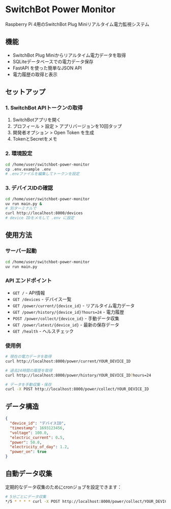 # SwitchBot Power Monitor

Raspberry Pi 4用のSwitchBot Plug Miniリアルタイム電力監視システム

## 機能

- SwitchBot Plug Miniからリアルタイム電力データを取得
- SQLiteデータベースでの電力データ保存  
- FastAPI を使った簡単なJSON API
- 電力履歴の取得と表示

## セットアップ

### 1. SwitchBot APIトークンの取得

1. SwitchBotアプリを開く
2. プロフィール > 設定 > アプリバージョンを10回タップ
3. 開発者オプション > Open Token を生成
4. TokenとSecretをメモ

### 2. 環境設定

```bash
cd /home/user/switchbot-power-monitor
cp .env.example .env
# .envファイルを編集してトークンを設定
```

### 3. デバイスIDの確認

```bash
cd /home/user/switchbot-power-monitor
uv run main.py &
# 別ターミナルで
curl http://localhost:8000/devices
# device IDをメモして .env に設定
```

## 使用方法

### サーバー起動

```bash
cd /home/user/switchbot-power-monitor
uv run main.py
```

### API エンドポイント

- `GET /` - API情報
- `GET /devices` - デバイス一覧
- `GET /power/current/{device_id}` - リアルタイム電力データ
- `GET /power/history/{device_id}?hours=24` - 電力履歴
- `POST /power/collect/{device_id}` - 手動データ収集
- `GET /power/latest/{device_id}` - 最新の保存データ
- `GET /health` - ヘルスチェック

### 使用例

```bash
# 現在の電力データを取得
curl http://localhost:8000/power/current/YOUR_DEVICE_ID

# 過去24時間の履歴を取得  
curl http://localhost:8000/power/history/YOUR_DEVICE_ID?hours=24

# データを手動収集・保存
curl -X POST http://localhost:8000/power/collect/YOUR_DEVICE_ID
```

## データ構造

```json
{
  "device_id": "デバイスID",
  "timestamp": 1693123456,
  "voltage": 100.0,
  "electric_current": 0.5,
  "power": 50.0,
  "electricity_of_day": 1.2,
  "power_on": true
}
```

## 自動データ収集

定期的なデータ収集のためにcronジョブを設定できます：

```bash
# 5分ごとにデータ収集
*/5 * * * * curl -X POST http://localhost:8000/power/collect/YOUR_DEVICE_ID
```